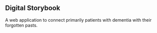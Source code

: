 ## Digital Storybook

A web application to connect primarily patients with dementia with their forgotten pasts.
